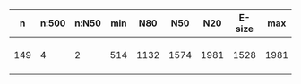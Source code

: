 n    |n:500  |n:N50  |min  |N80   |N50   |N20   |E-size  |max   |sum   |name
---  |---    |---    |---  |---   |---   |---   |---     |---   |---   |---
149  |4      |2      |514  |1132  |1574  |1981  |1528    |1981  |5201  |output-21-unitigs.fa
